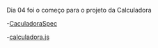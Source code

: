Dia 04 foi o começo para o projeto da Calculadora

-[CaculadoraSpec](https://github.com/KaueRuchinski/EstagioUOL/blob/1a5481da044c571940b6ed2f38a75a202fd15985/test/calculadora.spec.js)

-[calculadora.js](https://github.com/KaueRuchinski/EstagioUOL/blob/1a5481da044c571940b6ed2f38a75a202fd15985/src/Calculadora.js)